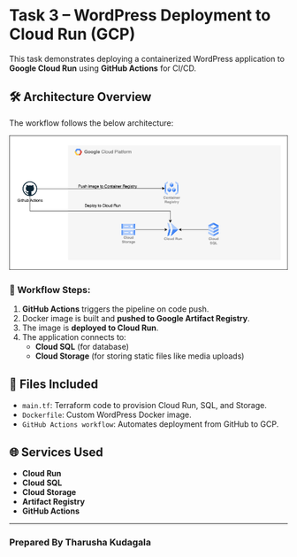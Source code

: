 
# Task 3 – WordPress Deployment to Cloud Run (GCP)

This task demonstrates deploying a containerized WordPress application to **Google Cloud Run** using **GitHub Actions** for CI/CD.

## 🛠️ Architecture Overview

The workflow follows the below architecture:

![Cloud Run Architecture](https://github.com/tharusha-kudagala/xiteb/blob/main/Diagrams/Task%203%20-%20Cloud%20Run.png?raw=true)

### 🔄 Workflow Steps:
1. **GitHub Actions** triggers the pipeline on code push.
2. Docker image is built and **pushed to Google Artifact Registry**.
3. The image is **deployed to Cloud Run**.
4. The application connects to:
   - **Cloud SQL** (for database)
   - **Cloud Storage** (for storing static files like media uploads)

## 📁 Files Included
- `main.tf`: Terraform code to provision Cloud Run, SQL, and Storage.
- `Dockerfile`: Custom WordPress Docker image.
- `GitHub Actions workflow`: Automates deployment from GitHub to GCP.

## 🌐 Services Used
- **Cloud Run**
- **Cloud SQL**
- **Cloud Storage**
- **Artifact Registry**
- **GitHub Actions**

---

### Prepared By Tharusha Kudagala
